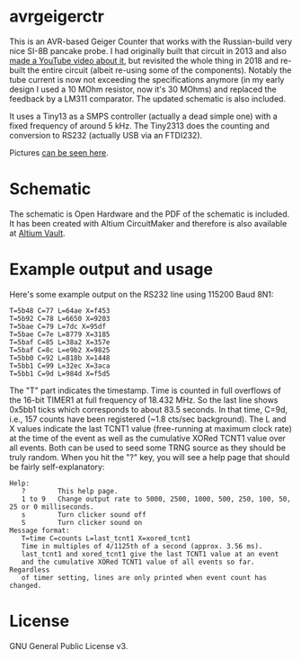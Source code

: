# avrgeigerctr
This is an AVR-based Geiger Counter that works with the Russian-build very nice
SI-8B pancake probe. I had originally built that circuit in 2013 and also [made
a YouTube video about it](https://www.youtube.com/watch?v=VTvxW6B8epQ), but
revisited the whole thing in 2018 and re-built the entire circuit (albeit
re-using some of the components). Notably the tube current is now not exceeding the specifications
anymore (in my early design I used a 10 MOhm resistor, now it's 30 MOhms) and replaced the
feedback by a LM311 comparator. The updated schematic is also included.

It uses a Tiny13 as a SMPS controller (actually a dead simple one) with a fixed
frequency of around 5 kHz. The Tiny2313 does the counting and conversion to
RS232 (actually USB via an FTDI232).

Pictures [can be seen here](https://johndoe31415.github.io/avrgeigerctr/).

# Schematic
The schematic is Open Hardware and the PDF of the schematic is included. It has
been created with Altium CircuitMaker and therefore is also available at
[Altium Vault](https://workspace.circuitmaker.com/Projects/Details/Johannes-Bauer/Geiger-Counter).

# Example output and usage
Here's some example output on the RS232 line using 115200 Baud 8N1:

```
T=5b48 C=77 L=64ae X=f453
T=5b92 C=78 L=6650 X=9203
T=5bae C=79 L=7dc X=95df
T=5bae C=7e L=8779 X=3185
T=5baf C=85 L=38a2 X=357e
T=5baf C=8c L=e9b2 X=9825
T=5bb0 C=92 L=818b X=1448
T=5bb1 C=99 L=32ec X=3aca
T=5bb1 C=9d L=984d X=f5d5
```

The "T" part indicates the timestamp. Time is counted in full overflows of the
16-bit TIMER1 at full frequency of 18.432 MHz. So the last line shows 0x5bb1
ticks which corresponds to about 83.5 seconds. In that time, C=9d, i.e., 157
counts have been registered (~1.8 cts/sec background). The L and X values
indicate the last TCNT1 value (free-running at maximum clock rate) at the time
of the event as well as the cumulative XORed TCNT1 value over all events.  Both
can be used to seed some TRNG source as they should be truly random. When you
hit the "?" key, you will see a help page that should be fairly self-explanatory:

```
Help:
   ?        This help page.
   1 to 9   Change output rate to 5000, 2500, 1000, 500, 250, 100, 50, 25 or 0 milliseconds.
   s        Turn clicker sound off
   S        Turn clicker sound on
Message format:
   T=time C=counts L=last_tcnt1 X=xored_tcnt1
   Time in multiples of 4/1125th of a second (approx. 3.56 ms).
   last_tcnt1 and xored_tcnt1 give the last TCNT1 value at an event
   and the cumulative XORed TCNT1 value of all events so far. Regardless
   of timer setting, lines are only printed when event count has changed.

```

# License
GNU General Public License v3.
